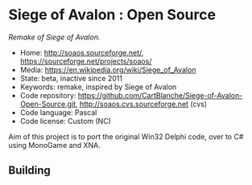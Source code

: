 # Siege of Avalon : Open Source

_Remake of Siege of Avalon._

- Home: http://soaos.sourceforge.net/, https://sourceforge.net/projects/soaos/
- Media: https://en.wikipedia.org/wiki/Siege_of_Avalon
- State: beta, inactive since 2011
- Keywords: remake, inspired by Siege of Avalon
- Code repository: https://github.com/CartBlanche/Siege-of-Avalon-Open-Source.git, http://soaos.cvs.sourceforge.net (cvs)
- Code language: Pascal
- Code license: Custom (NC)

Aim of this project is to port the original Win32 Delphi code, over to C# using MonoGame and XNA.

## Building
